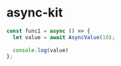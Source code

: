 # async-kit

```js
const func1 = async () => {
  let value = await AsyncValue(10);  
  
  console.log(value)
};



```
